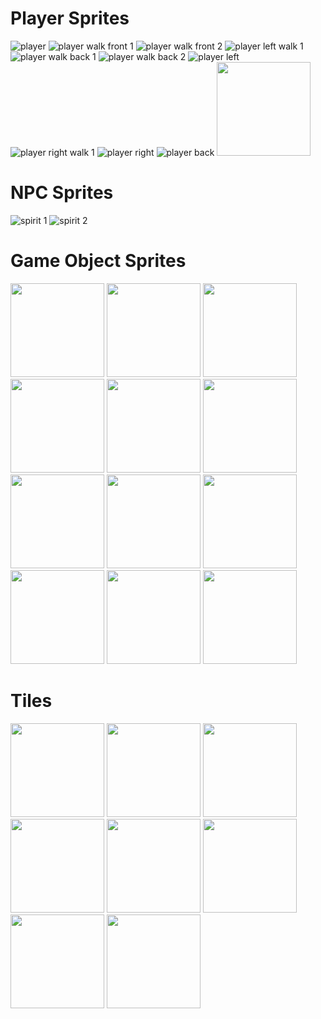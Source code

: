 # Player Sprites

![player](https://github.com/mooni121/Seek-PreAlpha/assets/92342973/38d907f3-2851-4fc4-891d-aba85d9a7e41) 
![player walk front 1](https://github.com/mooni121/Seek-PreAlpha/assets/92342973/ea7a95ce-b4a7-433d-bb41-813325dfe74e)
![player walk front 2](https://github.com/mooni121/Seek-PreAlpha/assets/92342973/d6c9a71e-fdf4-4602-b5ee-8d5cb424bb8c)
![player left walk 1](https://github.com/mooni121/Seek-PreAlpha/assets/92342973/dcf8b656-9645-44f0-92bf-56234c0c83ec)
![player walk back 1](https://github.com/mooni121/Seek-PreAlpha/assets/92342973/32b7c7b3-8103-40a6-a699-b63b3c98b144)
![player walk back 2](https://github.com/mooni121/Seek-PreAlpha/assets/92342973/d21f7a5a-85de-4f44-b913-f9993802cf21)
![player left](https://github.com/mooni121/Seek-PreAlpha/assets/92342973/a1e9623d-ca6b-484b-b7f6-064e61ac0b3b)
![player right walk 1](https://github.com/mooni121/Seek-PreAlpha/assets/92342973/39694f8e-41ef-461a-a09f-52196cc79ad9)
![player right](https://github.com/mooni121/Seek-PreAlpha/assets/92342973/8032abb8-5ef0-429e-aafd-f4c4166555c9)
![player back](https://github.com/mooni121/Seek-PreAlpha/assets/92342973/014b5194-c1ea-41b7-a2be-9701e90584ba)
<img src="https://github.com/mooni121/Seek-PreAlpha/assets/92342973/e54e5988-e17d-49cf-9e86-b022eae9614b" width="150">


# NPC Sprites

![spirit 1](https://github.com/mooni121/Seek-PreAlpha/assets/92342973/24e71737-8727-4326-bf54-0d5d8eebb8e3)
![spirit 2](https://github.com/mooni121/Seek-PreAlpha/assets/92342973/58f0d09e-c330-4044-ab7e-fdcf5aee3aba)


# Game Object Sprites

<img src="https://github.com/mooni121/Seek-PreAlpha/assets/92342973/1398254f-efb9-4541-81a4-c7445cbd5ac1" width="150">
<img src="https://github.com/mooni121/Seek-PreAlpha/assets/92342973/a99a2a7b-bc2c-4d3f-ab8f-150ef77caea6" width="150">
<img src="https://github.com/mooni121/Seek-PreAlpha/assets/92342973/5514f7d7-e729-4776-affb-158a2b3eec40" width="150">
<img src="https://github.com/mooni121/Seek-PreAlpha/assets/92342973/83af96b5-490e-4a19-88c7-41c18125b9fb" width="150">
<img src="https://github.com/mooni121/Seek-PreAlpha/assets/92342973/fc02a360-16b0-4c80-9b10-86ff8d992fc0" width="150">
<img src="https://github.com/mooni121/Seek-PreAlpha/assets/92342973/4bf16e30-bf07-43ac-8517-bad0e82f4426" width="150">
<img src="https://github.com/mooni121/Seek-PreAlpha/assets/92342973/39489025-fe73-4719-a85e-2bd2854e4c4f" width="150">
<img src="https://github.com/mooni121/Seek-PreAlpha/assets/92342973/19224994-4295-4cca-ad89-ba0c579375ae" width="150">
<img src="https://github.com/mooni121/Seek-PreAlpha/assets/92342973/d6365478-1094-497c-ae2b-37bd22be2c84" width="150">
<img src="https://github.com/mooni121/Seek-PreAlpha/assets/92342973/df4064c6-f4f0-418d-8fff-f1f410f9fe2b" width="150">
<img src="https://github.com/mooni121/Seek-PreAlpha/assets/92342973/e53977f0-0b8b-4b12-8e71-293de70e2d50" width="150">
<img src="https://github.com/mooni121/Seek-PreAlpha/assets/92342973/82ba59ad-4450-4e99-be84-66ce94f72149" width="150">


# Tiles

<img src="https://github.com/mooni121/Seek-PreAlpha/assets/92342973/fd099e3f-6fa6-4f2d-9113-984b393fc8c1" width="150">
<img src="https://github.com/mooni121/Seek-PreAlpha/assets/92342973/07da9321-05d3-4a8a-8f1b-047f63e73273" width="150">
<img src="https://github.com/mooni121/Seek-PreAlpha/assets/92342973/4f4e8e76-1775-4df4-8555-75901902bd19" width="150">
<img src="https://github.com/mooni121/Seek-PreAlpha/assets/92342973/bc5afdb4-29c9-4e11-b0f3-d79b1ae90c75" width="150">
<img src="https://github.com/mooni121/Seek-PreAlpha/assets/92342973/39c86fb7-0fad-440b-a564-1a378d5e8aab" width="150">
<img src="https://github.com/mooni121/Seek-PreAlpha/assets/92342973/55f7707f-cd2e-4eed-bfdc-8320b11875ab" width="150">
<img src="https://github.com/mooni121/Seek-PreAlpha/assets/92342973/110fd68d-180a-48bf-99c4-6812e8441566" width="150">
<img src="https://github.com/mooni121/Seek-PreAlpha/assets/92342973/3ba8d0b4-50c8-43d3-9b16-1204a7204dba" width="150">

